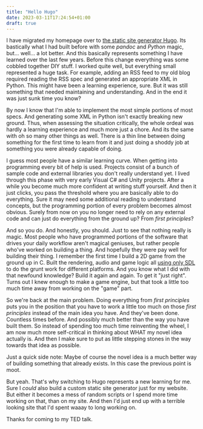 ```yaml
---
title: "Hello Hugo"
date: 2023-03-11T17:24:54+01:00
draft: true
---
```


I have migrated my homepage over to [the static site generator
Hugo](https://gohugo.io). Its bastically what I had built before with some
_pandoc_ and _Python_ magic, but... well... a lot better. And this basically
represents something I have learned over the last few years. Before this change
everything was some cobbled together DIY stuff. I worked quite well, but everything
small represented a huge task. For example, adding an RSS feed to my old blog
required reading the RSS spec and generated an appropriate XML in Python.
This might have been a learning experience, sure. But it was still something that
needed maintaining and understanding. And in the end it was just sunk time you know?

By now I know that I'm able to implement the most simple portions of most specs. And
generating some XML in Python isn't exactly breaking new ground. Thus, when assessing
the situation critically, the whole ordeal was hardly a learning experience and much more
just a chore. And its the same with oh so many other things as well. There is a thin line
between doing something for the first time to learn from it and just doing a shoddy job
at something you were already capable of doing.

I guess most people have a similar learning curve. When getting into programming
every bit of help is used. Projects consist of a bunch of sample code and external
libraries you don't really understand yet. I lived through this phase with very early
Visual C# and Unity projects. After a while you become much more confident at writing
stuff yourself. And then it just clicks, you pass the threshold where you are basically
able to do everything. Sure it may need some additional reading to understand concepts, but the
programming portion of every problem becomes almost obvious. Surely from now on you
no longer need to rely on any external code and can just do everything from the ground up?
From _first principles_?

And so you do. And honestly, you should. Just to see that nothing really is magic.
Most people who have programmed portions of the software that drives your daily workflow
aren't magical geniuses, but rather people who've worked on building a thing. And hopefully
they were pay well for building their thing. I remember the first time I build a 2D game from
the ground up in C. Built the rendering, audio and game logic all
[using only SDL](https://www.libsdl.org/) to do the grunt work for different platforms. And you
know what I did with that newfound knowledge? Build it again and again. To get it "just right".
Turns out I knew enough to make a game engine, but that took a little too much time away from
working on the "game" part.

So we're back at the main problem. Doing everything from _first principles_ puts you in
the position that you have to work a little too much on those _first principles_ instead of
the main idea you have. And they've been done. Countless times before. And possibly much
better than the way you have built them. So instead of spending too much time reinventing
the wheel, I am now much more self-critical in thinking about WHAT my novel idea actually
is. And then I make sure to put as little stepping stones in the way towards that
idea as possible.

Just a quick side note: Maybe of course the novel idea is a much better way of building
something that already exists. In this case the previous point is moot.

But yeah. That's why switching to Hugo represents a new learning for me. Sure I _could_
also build a custom static site generator just for my website. But either it becomes
a mess of random scripts or I spend more time working on that, than on my site. And then
I'd just end up with a terrible looking site that I'd spent waaay to long working on.

Thanks for coming to my TED talk.
